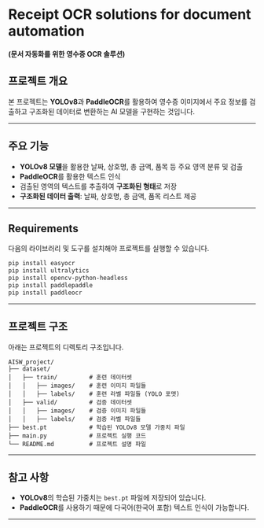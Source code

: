 # **Receipt OCR solutions for document automation**  
**(문서 자동화를 위한 영수증 OCR 솔루션)**  

## **프로젝트 개요**  
본 프로젝트는 **YOLOv8**과 **PaddleOCR**를 활용하여 영수증 이미지에서 주요 정보를 검출하고 구조화된 데이터로 변환하는 AI 모델을 구현하는 것입니다.  

---

## **주요 기능**  
- **YOLOv8 모델**을 활용한 날짜, 상호명, 총 금액, 품목 등 주요 영역 분류 및 검출  
- **PaddleOCR**를 활용한 텍스트 인식  
- 검출된 영역의 텍스트를 추출하여 **구조화된 형태**로 저장  
- **구조화된 데이터 출력**: 날짜, 상호명, 총 금액, 품목 리스트 제공  

---

## **Requirements**  
다음의 라이브러리 및 도구를 설치해야 프로젝트를 실행할 수 있습니다.

```bash
pip install easyocr
pip install ultralytics
pip install opencv-python-headless
pip install paddlepaddle
pip install paddleocr
```

---

## **프로젝트 구조**  

아래는 프로젝트의 디렉토리 구조입니다.

```plaintext
AISW_project/
├── dataset/
│   ├── train/         # 훈련 데이터셋
│   │   ├── images/    # 훈련 이미지 파일들
│   │   ├── labels/    # 훈련 라벨 파일들 (YOLO 포맷)
│   ├── valid/         # 검증 데이터셋
│   │   ├── images/    # 검증 이미지 파일들
│   │   ├── labels/    # 검증 라벨 파일들
├── best.pt            # 학습된 YOLOv8 모델 가중치 파일
├── main.py            # 프로젝트 실행 코드
└── README.md          # 프로젝트 설명 파일
```

---

## **참고 사항**  
- **YOLOv8**의 학습된 가중치는 `best.pt` 파일에 저장되어 있습니다.  
- **PaddleOCR**를 사용하기 때문에 다국어(한국어 포함) 텍스트 인식이 가능합니다.  

---
